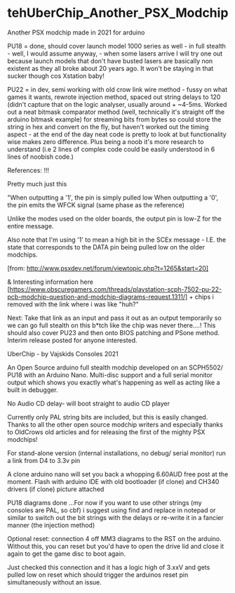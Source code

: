 # tehUberChip_Another_PSX_Modchip
Another PSX modchip made in 2021 for arduino

PU18 = done, should cover launch model 1000 series as well - in full stealth - well, I would assume anyway, - when some lasers arrive I will try one out because launch
models that don't have busted lasers are basically non existent as they all broke about 20 years ago. It won't be staying in that sucker though cos Xstation baby!

PU22 = in dev, semi working with old crow link wire method - fussy on what games it wants, rewrote injection method, spaced out string delays to 120 (didn't capture that on the logic analyser, usually around + ~4-5ms. Worked out a neat bitmask comparator method (well, technically it's straight off the arduino bitmask example) for streaming bits from bytes so could store the string in hex and convert on the fly, but haven't worked out the timing aspect - at the end of the day neat code is pretty to look at but functionality wise makes zero difference. Plus being a noob it's more research to understand (i.e 2 lines of complex code could be easily understood in 6 lines of noobish code.)

References: !!!

Pretty much just this 

"When outputting a '1', the pin is simply pulled low
When outputting a '0', the pin emits the WFCK signal (same phase as the reference)

Unlike the modes used on the older boards, the output pin is low-Z for the entire message.

Also note that I'm using '1' to mean a high bit in the SCEx message - I.E. the state that corresponds to the DATA pin being pulled low on the older modchips.

[from: http://www.psxdev.net/forum/viewtopic.php?t=1265&start=20]

& Interesting information here [https://www.obscuregamers.com/threads/playstation-scph-7502-pu-22-pcb-modchip-question-and-modchip-diagrams-request.1311/]
            + chips i removed with the link where i was like "huh?"
            

Next: Take that link as an input and pass it out as an output temporarily so we can go full stealth on this b*tch like the chip was never there....!
This should also cover PU23 and then onto BIOS patching and PSone method. Interim release posted for anyone interested.












UberChip - by Vajskids Consoles 2021

An Open Source arduino full stealth modchip developed on an SCPH5502/ PU18 with an Arduino Nano. 
Multi-disc support and a full serial monitor output which shows you exactly what's
happening as well as acting like a built in debugger.

No Audio CD delay- will boot straight to audio CD player

Currently only PAL string bits are included, but this is easily changed. 
Thanks to all the other open source modchip writers and especially thanks to OldCrows old articles and for
releasing the first of the mighty PSX modchips!

For stand-alone version (internal installations, no debug/ serial monitor) run a link from D4 to 3.3v pin

A clone arduino nano will set you back a whopping 6.60AUD free post at the moment.
Flash with arduino IDE with old bootloader (if clone) and CH340 drivers (if clone)
picture attached

PU18 diagrams done
...For now if you want to use other strings (my consoles are PAL, so cbf) i suggest using find and replace in notepad or similar
to switch out the bit strings with the delays or re-write it in a fancier manner (the injection method)





Optional reset: connection 4 off MM3 diagrams to the RST on the arduino.
Without this, you can reset but you'd have to open the drive lid and close it again to get the game disc to boot again.

Just checked this connection and it has a logic high of 3.xxV and gets pulled low on reset which should trigger the arduinos reset
pin simultaneously without an issue.
